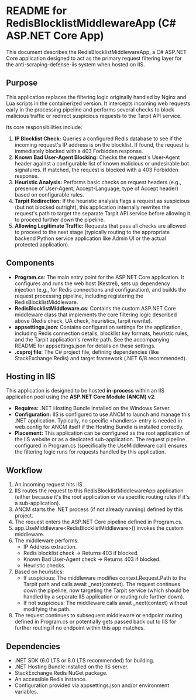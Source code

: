 # **README for RedisBlocklistMiddlewareApp (C\# ASP.NET Core App)**

This document describes the RedisBlocklistMiddlewareApp, a C\# ASP.NET Core application designed to act as the primary request filtering layer for the anti-scraping-defense-iis system when hosted on IIS.

## **Purpose**

This application replaces the filtering logic originally handled by Nginx and Lua scripts in the containerized version. It intercepts incoming web requests early in the processing pipeline and performs several checks to block malicious traffic or redirect suspicious requests to the Tarpit API service.

Its core responsibilities include:

1. **IP Blocklist Check:** Queries a configured Redis database to see if the incoming request's IP address is on the blocklist. If found, the request is immediately blocked with a 403 Forbidden response.  
2. **Known Bad User-Agent Blocking:** Checks the request's User-Agent header against a configurable list of known malicious or undesirable bot signatures. If matched, the request is blocked with a 403 Forbidden response.  
3. **Heuristic Analysis:** Performs basic checks on request headers (e.g., presence of User-Agent, Accept-Language, type of Accept header) based on configurable rules.  
4. **Tarpit Redirection:** If the heuristic analysis flags a request as suspicious (but not blocked outright), this application internally rewrites the request's path to target the separate Tarpit API service before allowing it to proceed further down the pipeline.  
5. **Allowing Legitimate Traffic:** Requests that pass all checks are allowed to proceed to the next stage (typically routing to the appropriate backend Python service application like Admin UI or the actual protected application).

## **Components**

* **Program.cs**: The main entry point for the ASP.NET Core application. It configures and runs the web host (Kestrel), sets up dependency injection (e.g., for Redis connections and configuration), and builds the request processing pipeline, including registering the RedisBlocklistMiddleware.  
* **RedisBlocklistMiddleware.cs**: Contains the custom ASP.NET Core middleware class that implements the core filtering logic described above (Redis check, UA check, heuristics, tarpit rewrite).  
* **appsettings.json**: Contains configuration settings for the application, including Redis connection details, blocklist key formats, heuristic rules, and the Tarpit application's rewrite path. See the accompanying README for appsettings.json for details on these settings.  
* **.csproj file**: The C\# project file, defining dependencies (like StackExchange.Redis) and target framework (.NET 6/8 recommended).

## **Hosting in IIS**

This application is designed to be hosted **in-process** within an IIS application pool using the **ASP.NET Core Module (ANCM) v2**.

* **Requires:** .NET Hosting Bundle installed on the Windows Server.  
* **Configuration:** IIS is configured to use ANCM to launch and manage this .NET application. Typically, no specific \<handlers\> entry is needed in web.config for ANCM itself if the Hosting Bundle is installed correctly.  
* **Placement:** This application can be configured as the root application of the IIS website or as a dedicated sub-application. The request pipeline configured in Program.cs (specifically the UseMiddleware call) ensures the filtering logic runs for requests handled by this application.

## **Workflow**

1. An incoming request hits IIS.  
2. IIS routes the request to this RedisBlocklistMiddlewareApp application (either because it's the root application or via specific routing rules if it's a sub-application).  
3. ANCM starts the .NET process (if not already running) defined by this project.  
4. The request enters the ASP.NET Core pipeline defined in Program.cs.  
5. app.UseMiddleware\<RedisBlocklistMiddleware\>() invokes the custom middleware.  
6. The middleware performs:  
   * IP Address extraction.  
   * Redis blocklist check \-\> Returns 403 if blocked.  
   * Known Bad User-Agent check \-\> Returns 403 if blocked.  
   * Heuristic checks.  
7. Based on heuristics:  
   * If suspicious: The middleware modifies context.Request.Path to the Tarpit path and calls await \_next(context). The request continues down the pipeline, now targeting the Tarpit service (which should be handled by a separate IIS application or routing rule further down).  
   * If not suspicious: The middleware calls await \_next(context) without modifying the path.  
8. The request continues to subsequent middleware or endpoint routing defined in Program.cs or potentially gets passed back out to IIS for further routing if no endpoint within this app matches.

## **Dependencies**

* .NET SDK (6.0 LTS or 8.0 LTS recommended) for building.  
* .NET Hosting Bundle installed on the IIS server.  
* StackExchange.Redis NuGet package.  
* An accessible Redis instance.  
* Configuration provided via appsettings.json and/or environment variables.